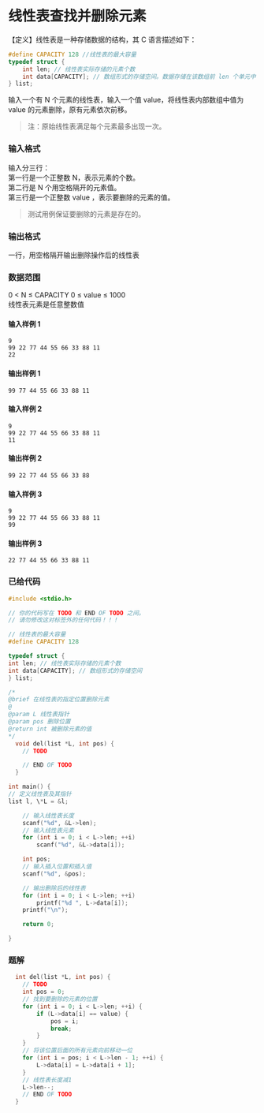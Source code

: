 # 线性表查找并删除元素

【定义】线性表是一种存储数据的结构，其 C 语言描述如下：

```c
#define CAPACITY 128 //线性表的最大容量
typedef struct {
    int len; // 线性表实际存储的元素个数
    int data[CAPACITY]; // 数组形式的存储空间。数据存储在该数组前 len 个单元中，后面的单元空置
} list;
```

输入一个有 N 个元素的线性表，输入一个值 value，将线性表内部数组中值为 value 的元素删除，原有元素依次前移。

> 注：原始线性表满足每个元素最多出现一次。

### 输入格式

输入分三行：  
第一行是一个正整数 N，表示元素的个数。  
第二行是 N 个用空格隔开的元素值。  
第三行是一个正整数 value ，表示要删除的元素的值。

> 测试用例保证要删除的元素是存在的。

### 输出格式

一行，用空格隔开输出删除操作后的线性表

### 数据范围

0 < N ≤ CAPACITY 0 ≤ value ≤ 1000  
线性表元素是任意整数值

#### 输入样例 1

```
9
99 22 77 44 55 66 33 88 11
22
```

#### 输出样例 1

```
99 77 44 55 66 33 88 11
```

#### 输入样例 2

```
9
99 22 77 44 55 66 33 88 11
11
```

#### 输出样例 2

```
99 22 77 44 55 66 33 88
```

#### 输入样例 3

```
9
99 22 77 44 55 66 33 88 11
99
```

#### 输出样例 3

```
22 77 44 55 66 33 88 11
```

### 已给代码

```C
#include <stdio.h>

// 你的代码写在 TODO 和 END OF TODO 之间。
// 请勿修改这对标签外的任何代码！！！

// 线性表的最大容量
#define CAPACITY 128

typedef struct {
int len; // 线性表实际存储的元素个数
int data[CAPACITY]; // 数组形式的存储空间
} list;

/*
@brief 在线性表的指定位置删除元素
@
@param L 线性表指针
@param pos 删除位置
@return int 被删除元素的值
*/
  void del(list *L, int pos) {
    // TODO

    // END OF TODO
  }

int main() {
// 定义线性表及其指针
list l, \*L = &l;

    // 输入线性表长度
    scanf("%d", &L->len);
    // 输入线性表元素
    for (int i = 0; i < L->len; ++i)
        scanf("%d", &L->data[i]);

    int pos;
    // 输入插入位置和插入值
    scanf("%d", &pos);

    // 输出删除后的线性表
    for (int i = 0; i < L->len; ++i)
        printf("%d ", L->data[i]);
    printf("\n");

    return 0;

}
```

### 题解

```c
  int del(list *L, int pos) {
    // TODO
    int pos = 0;
    // 找到要删除的元素的位置
    for (int i = 0; i < L->len; ++i) {
        if (L->data[i] == value) {
            pos = i;
            break;
        }
    }
    // 将该位置后面的所有元素向前移动一位
    for (int i = pos; i < L->len - 1; ++i) {
        L->data[i] = L->data[i + 1];
    }
    // 线性表长度减1
    L->len--;
    // END OF TODO
  }
```
